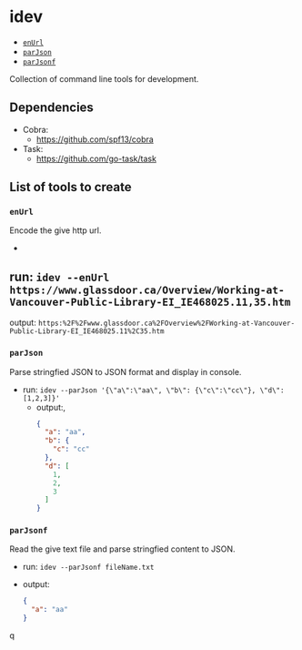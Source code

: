 # idev

<!-- toc -->

- [`enUrl`](#enUrl)
- [`parJson`](#parJson)
- [`parJsonf`](#parJsonf)

<!-- tocstop -->
Collection of command line tools for development.

## Dependencies

- Cobra:
    - https://github.com/spf13/cobra
- Task:
    - https://github.com/go-task/task

## List of tools to create

### `enUrl`

Encode the give http url.

-
run: `idev --enUrl https://www.glassdoor.ca/Overview/Working-at-Vancouver-Public-Library-EI_IE468025.11,35.htm`
-
output: `https:%2F%2Fwww.glassdoor.ca%2FOverview%2FWorking-at-Vancouver-Public-Library-EI_IE468025.11%2C35.htm`

### `parJson`

Parse stringfied JSON to JSON format and display in console.

- run: `idev --parJson '{\"a\":\"aa\", \"b\": {\"c\":\"cc\"}, \"d\": [1,2,3]}'`
    - output:,
        ```json
        {
          "a": "aa",
          "b": {
            "c": "cc"
          },
          "d": [
            1,
            2,
            3
          ]
      }
      ```

### `parJsonf`

Read the give text file and parse stringfied content to JSON.

- run: `idev --parJsonf fileName.txt`
- output:

    ```json
    {
      "a": "aa"
    }
    ```

q
